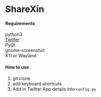# ShareXin

#### Requirements
python3  
[Twitter](https://github.com/sixohsix/twitter)  
PyQt  
gnome-screenshot  
X11 or Wayland  

#### How to use
1. git clone
2. add keyboard shortcuts
3. Add in Twitter App details into `config.py`
